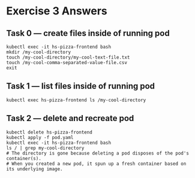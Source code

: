 # Exercise 3 Answers

## Task 0 — create files inside of running pod

```
kubectl exec -it hs-pizza-frontend bash
mkdir /my-cool-directory
touch /my-cool-directory/my-cool-text-file.txt
touch /my-cool-comma-separated-value-file.csv
exit
```

## Task 1 — list files inside of running pod

```
kubectl exec hs-pizza-frontend ls /my-cool-directory
```

## Task 2 — delete and recreate pod

```
kubectl delete hs-pizza-frontend
kubectl apply -f pod.yaml
kubectl exec -it hs-pizza-frontend bash
ls / | grep my-cool-directory
# The directory is gone because deleting a pod disposes of the pod's container(s).
# When you created a new pod, it spun up a fresh container based on its underlying image.
```

